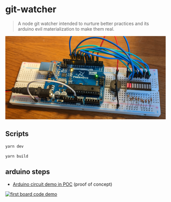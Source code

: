 # git-watcher

> A node git watcher intended to nurture better practices and its arduino evil materialization to make them real.

![evil arduino uno board](./arduino/board.png)

## Scripts

`yarn dev`

`yarn build`

## arduino steps

-   [Arduino circuit demo in POC](https://github.com/antoinefricker/git-whiner/commit/f8ea6b7ccfd133c25d61acd39f4cd81b9e3d577e) (proof of concept)

[![first board code demo](https://img.youtube.com/vi/EF2FVzAF1sc/0.jpg)](https://www.youtube.com/watch?v=EF2FVzAF1sc)
